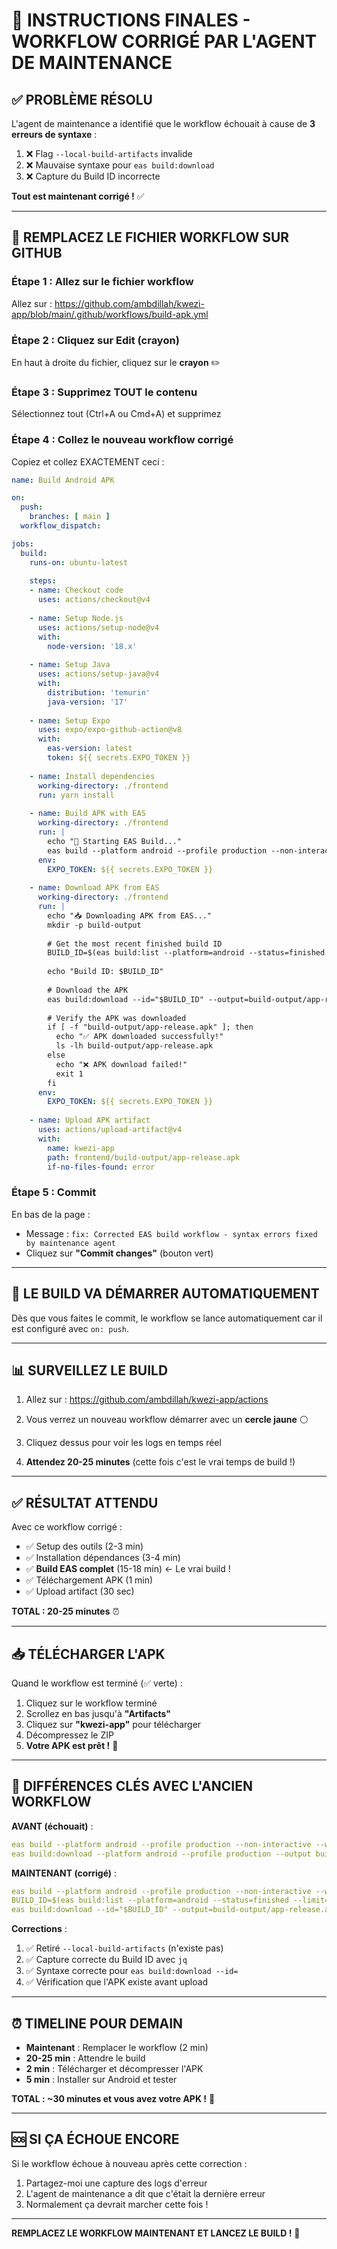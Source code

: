 # 🎯 INSTRUCTIONS FINALES - WORKFLOW CORRIGÉ PAR L'AGENT DE MAINTENANCE

## ✅ **PROBLÈME RÉSOLU**

L'agent de maintenance a identifié que le workflow échouait à cause de **3 erreurs de syntaxe** :
1. ❌ Flag `--local-build-artifacts` invalide  
2. ❌ Mauvaise syntaxe pour `eas build:download`
3. ❌ Capture du Build ID incorrecte

**Tout est maintenant corrigé !** ✅

---

## 🔧 **REMPLACEZ LE FICHIER WORKFLOW SUR GITHUB**

### **Étape 1 : Allez sur le fichier workflow**

Allez sur : https://github.com/ambdillah/kwezi-app/blob/main/.github/workflows/build-apk.yml

### **Étape 2 : Cliquez sur Edit (crayon)**

En haut à droite du fichier, cliquez sur le **crayon** ✏️

### **Étape 3 : Supprimez TOUT le contenu**

Sélectionnez tout (Ctrl+A ou Cmd+A) et supprimez

### **Étape 4 : Collez le nouveau workflow corrigé**

Copiez et collez EXACTEMENT ceci :

```yaml
name: Build Android APK

on:
  push:
    branches: [ main ]
  workflow_dispatch:

jobs:
  build:
    runs-on: ubuntu-latest
    
    steps:
    - name: Checkout code
      uses: actions/checkout@v4
      
    - name: Setup Node.js
      uses: actions/setup-node@v4
      with:
        node-version: '18.x'
        
    - name: Setup Java
      uses: actions/setup-java@v4
      with:
        distribution: 'temurin'
        java-version: '17'
        
    - name: Setup Expo
      uses: expo/expo-github-action@v8
      with:
        eas-version: latest
        token: ${{ secrets.EXPO_TOKEN }}
        
    - name: Install dependencies
      working-directory: ./frontend
      run: yarn install
      
    - name: Build APK with EAS
      working-directory: ./frontend
      run: |
        echo "🚀 Starting EAS Build..."
        eas build --platform android --profile production --non-interactive --wait
      env:
        EXPO_TOKEN: ${{ secrets.EXPO_TOKEN }}
        
    - name: Download APK from EAS
      working-directory: ./frontend
      run: |
        echo "📥 Downloading APK from EAS..."
        mkdir -p build-output
        
        # Get the most recent finished build ID
        BUILD_ID=$(eas build:list --platform=android --status=finished --limit=1 --json --non-interactive | jq -r '.[0].id')
        
        echo "Build ID: $BUILD_ID"
        
        # Download the APK
        eas build:download --id="$BUILD_ID" --output=build-output/app-release.apk
        
        # Verify the APK was downloaded
        if [ -f "build-output/app-release.apk" ]; then
          echo "✅ APK downloaded successfully!"
          ls -lh build-output/app-release.apk
        else
          echo "❌ APK download failed!"
          exit 1
        fi
      env:
        EXPO_TOKEN: ${{ secrets.EXPO_TOKEN }}
        
    - name: Upload APK artifact
      uses: actions/upload-artifact@v4
      with:
        name: kwezi-app
        path: frontend/build-output/app-release.apk
        if-no-files-found: error
```

### **Étape 5 : Commit**

En bas de la page :
- Message : `fix: Corrected EAS build workflow - syntax errors fixed by maintenance agent`
- Cliquez sur **"Commit changes"** (bouton vert)

---

## 🚀 **LE BUILD VA DÉMARRER AUTOMATIQUEMENT**

Dès que vous faites le commit, le workflow se lance automatiquement car il est configuré avec `on: push`.

---

## 📊 **SURVEILLEZ LE BUILD**

1. Allez sur : https://github.com/ambdillah/kwezi-app/actions

2. Vous verrez un nouveau workflow démarrer avec un **cercle jaune** ⚪

3. Cliquez dessus pour voir les logs en temps réel

4. **Attendez 20-25 minutes** (cette fois c'est le vrai temps de build !)

---

## ✅ **RÉSULTAT ATTENDU**

Avec ce workflow corrigé :
- ✅ Setup des outils (2-3 min)
- ✅ Installation dépendances (3-4 min)
- ✅ **Build EAS complet** (15-18 min) ← Le vrai build !
- ✅ Téléchargement APK (1 min)
- ✅ Upload artifact (30 sec)

**TOTAL : 20-25 minutes** ⏰

---

## 📥 **TÉLÉCHARGER L'APK**

Quand le workflow est terminé (✅ verte) :

1. Cliquez sur le workflow terminé
2. Scrollez en bas jusqu'à **"Artifacts"**
3. Cliquez sur **"kwezi-app"** pour télécharger
4. Décompressez le ZIP
5. **Votre APK est prêt !** 🎉

---

## 🎯 **DIFFÉRENCES CLÉS AVEC L'ANCIEN WORKFLOW**

**AVANT (échouait)** :
```yaml
eas build --platform android --profile production --non-interactive --wait --local-build-artifacts
eas build:download --platform android --profile production --output build-output/app-release.apk
```

**MAINTENANT (corrigé)** :
```yaml
eas build --platform android --profile production --non-interactive --wait
BUILD_ID=$(eas build:list --platform=android --status=finished --limit=1 --json --non-interactive | jq -r '.[0].id')
eas build:download --id="$BUILD_ID" --output=build-output/app-release.apk
```

**Corrections** :
1. ✅ Retiré `--local-build-artifacts` (n'existe pas)
2. ✅ Capture correcte du Build ID avec `jq`
3. ✅ Syntaxe correcte pour `eas build:download --id=`
4. ✅ Vérification que l'APK existe avant upload

---

## ⏰ **TIMELINE POUR DEMAIN**

- **Maintenant** : Remplacer le workflow (2 min)
- **20-25 min** : Attendre le build
- **2 min** : Télécharger et décompresser l'APK
- **5 min** : Installer sur Android et tester

**TOTAL : ~30 minutes et vous avez votre APK !** 🚀

---

## 🆘 **SI ÇA ÉCHOUE ENCORE**

Si le workflow échoue à nouveau après cette correction :
1. Partagez-moi une capture des logs d'erreur
2. L'agent de maintenance a dit que c'était la dernière erreur
3. Normalement ça devrait marcher cette fois !

---

**REMPLACEZ LE WORKFLOW MAINTENANT ET LANCEZ LE BUILD !** 💪
